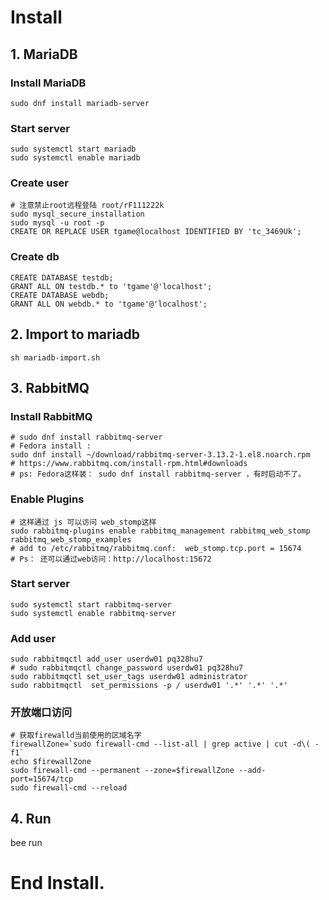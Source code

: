 # Install

## 1. MariaDB
### Install MariaDB
```
sudo dnf install mariadb-server
```

### Start server
```
sudo systemctl start mariadb
sudo systemctl enable mariadb
```

### Create user
```
# 注意禁止root远程登陆 root/rF111222k
sudo mysql_secure_installation
sudo mysql -u root -p
CREATE OR REPLACE USER tgame@localhost IDENTIFIED BY 'tc_3469Uk';
```

### Create db
```
CREATE DATABASE testdb;
GRANT ALL ON testdb.* to 'tgame'@'localhost';
CREATE DATABASE webdb;
GRANT ALL ON webdb.* to 'tgame'@'localhost';
```

## 2. Import to mariadb
`sh mariadb-import.sh`


## 3. RabbitMQ
### Install RabbitMQ
```
# sudo dnf install rabbitmq-server 
# Fedora install :
sudo dnf install ~/download/rabbitmq-server-3.13.2-1.el8.noarch.rpm
# https://www.rabbitmq.com/install-rpm.html#downloads
# ps: Fedora这样装： sudo dnf install rabbitmq-server ，有时启动不了。
```

### Enable Plugins
```
# 这样通过 js 可以访问 web_stomp这样
sudo rabbitmq-plugins enable rabbitmq_management rabbitmq_web_stomp rabbitmq_web_stomp_examples
# add to /etc/rabbitmq/rabbitmq.conf:  web_stomp.tcp.port = 15674
# Ps： 还可以通过web访问：http://localhost:15672
```

### Start server
```
sudo systemctl start rabbitmq-server
sudo systemctl enable rabbitmq-server
```

### Add user
```
sudo rabbitmqctl add_user userdw01 pq328hu7
# sudo rabbitmqctl change_password userdw01 pq328hu7
sudo rabbitmqctl set_user_tags userdw01 administrator
sudo rabbitmqctl  set_permissions -p / userdw01 '.*' '.*' '.*'
```

### 开放端口访问
```
# 获取firewalld当前使用的区域名字
firewallZone=`sudo firewall-cmd --list-all | grep active | cut -d\( -f1`
echo $firewallZone
sudo firewall-cmd --permanent --zone=$firewallZone --add-port=15674/tcp
sudo firewall-cmd --reload
```

## 4. Run
bee run

# End Install.
